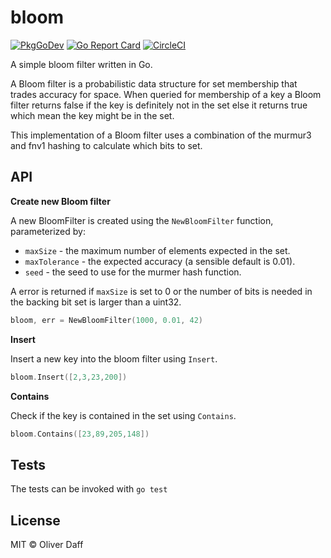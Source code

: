 # bloom


[![PkgGoDev](https://pkg.go.dev/badge/github.com/oliverdaff/bloom)](https://pkg.go.dev/github.com/oliverdaff/bloom) [![Go Report Card](https://goreportcard.com/badge/github.com/oliverdaff/bloom)](https://goreportcard.com/report/github.com/oliverdaff/bloom) [![CircleCI](https://circleci.com/gh/oliverdaff/bloom.svg?style=shield)](https://circleci.com/gh/oliverdaff/bloom)

A simple bloom filter written in Go. 

A Bloom filter is a probabilistic data structure for set membership
that trades accuracy for space.  When queried for membership of a key a Bloom filter returns false if the key is definitely not in the set else it returns true which mean the key might be in the set.

This implementation of a Bloom filter uses a combination of the
murmur3 and fnv1 hashing to calculate which bits to set.

## API

__Create new Bloom filter__

A new BloomFilter is created using the `NewBloomFilter` function,
parameterized by:
*   `maxSize` - the maximum number of elements expected in the set.
*   `maxTolerance` - the expected accuracy (a sensible default is 0.01).
*   `seed` - the seed to use for the murmer hash function.

A error is returned if `maxSize` is set to 0 or the number of bits is needed in the backing bit set is larger than a uint32.
```go
bloom, err = NewBloomFilter(1000, 0.01, 42)
```

__Insert__

Insert a new key into the bloom filter using `Insert`.
```go
bloom.Insert([2,3,23,200])
```

__Contains__

Check if the key is contained in the set using `Contains`.

```go
bloom.Contains([23,89,205,148])
```



## Tests
The tests can be invoked with `go test`

## License
MIT © Oliver Daff